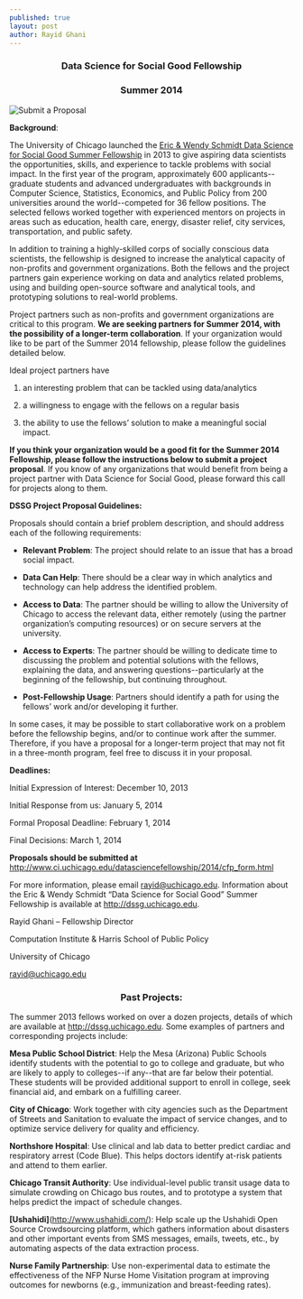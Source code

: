 ```yaml
---
published: true
layout: post
author: Rayid Ghani
---
```


### <center>Data Science for Social Good Fellowship</center>
### <center>Summer 2014</center>
![Submit a Proposal](/_posts/submit_a_proposal.png)

**Background**:

The University of Chicago launched the [Eric & Wendy Schmidt Data Science for Social Good Summer Fellowship](http://dssg.uchicago.edu) in 2013 to give aspiring data scientists the opportunities, skills, and experience to tackle problems with social impact. In the first year of the program, approximately 600 applicants--graduate students and advanced undergraduates with backgrounds in Computer Science, Statistics, Economics, and Public Policy from 200 universities around the world--competed for 36 fellow positions. The selected fellows worked together with experienced mentors on projects in areas such as education, health care, energy, disaster relief, city services, transportation, and public safety.

In addition to training a highly-skilled corps of socially conscious data scientists, the fellowship is designed to increase the analytical capacity of non-profits and government organizations. Both the fellows and the project partners gain experience working on data and analytics related problems, using and building open-source software and analytical tools, and prototyping solutions to real-world problems.

Project partners such as non-profits and government organizations are critical to this program. **We are seeking partners for Summer 2014, with the possibility of a longer-term collaboration**. If your organization would like to be part of the Summer 2014 fellowship, please follow the guidelines detailed below. 

Ideal project partners have

1. an interesting problem that can be tackled using data/analytics

2. a willingness to engage with the fellows on a regular basis

3. the ability to use the fellows’ solution to make a meaningful social impact.


**If you think your organization would be a good fit for the Summer 2014 Fellowship, please follow the instructions below to submit a project proposal**. If you know of any organizations that would benefit from being a project partner with Data Science for Social Good, please forward this call for projects along to them.

**DSSG Project Proposal Guidelines:**

Proposals should contain a brief problem description, and should address each of the following requirements:

-	**Relevant Problem**: The project should relate to an issue that has a broad social impact.

-	**Data Can Help**: There should be a clear way in which analytics and technology can help address the identified problem.

-	**Access to Data**: The partner should be willing to allow the University of Chicago to access the relevant data, either remotely (using the partner organization’s computing resources) or on secure servers at the university.

-	**Access to Experts**: The partner should be willing to dedicate time to discussing the problem and potential solutions with the fellows, explaining the data, and answering questions--particularly at the beginning of the fellowship, but continuing throughout.

-	**Post-Fellowship Usage**: Partners should identify a path for using the fellows’ work and/or developing it further.

In some cases, it may be possible to start collaborative work on a problem before the fellowship begins, and/or to continue work after the summer. Therefore, if you have a proposal for a longer-term project that may not fit in a three-month program, feel free to discuss it in your proposal.

**Deadlines:**

Initial Expression of Interest: December 10, 2013

Initial Response from us: January 5, 2014

Formal Proposal Deadline: February 1, 2014

Final Decisions: March 1, 2014

**Proposals should be submitted at** http://www.ci.uchicago.edu/datasciencefellowship/2014/cfp_form.html

For more information, please email rayid@uchicago.edu. Information about the Eric & Wendy Schmidt “Data Science for Social Good” Summer Fellowship is available at http://dssg.uchicago.edu.

Rayid Ghani – Fellowship Director

Computation Institute & Harris School of Public Policy

University of Chicago

rayid@uchicago.edu




### <center>Past Projects:</center>

The summer 2013 fellows worked on over a dozen projects, details of which are available at http://dssg.uchicago.edu. Some examples of partners and corresponding projects include:

**Mesa Public School District**:	Help the Mesa (Arizona) Public Schools identify students with the potential to go to college and graduate, but who are likely to apply to colleges--if any--that are far below their potential. These students will be provided additional support to enroll in college, seek financial aid, and embark on a fulfilling career.

**City of Chicago**:	Work together with city agencies such as the Department of Streets and Sanitation to evaluate the impact of service changes, and to optimize service delivery for quality and efficiency.

**Northshore Hospital**: Use clinical and lab data to better predict cardiac and respiratory arrest (Code Blue). This helps doctors identify at-risk patients and attend to them earlier.

**Chicago Transit Authority**:	Use individual-level public transit usage data to simulate crowding on Chicago bus routes, and to prototype a system that helps predict the impact of schedule changes.

**[Ushahidi]**(http://www.ushahidi.com/): Help scale up the Ushahidi Open Source Crowdsourcing platform, which gathers information about disasters and other important events from SMS messages, emails, tweets, etc., by automating aspects of the data extraction process. 

**Nurse Family Partnership**: Use non-experimental data to estimate the effectiveness of the NFP Nurse Home Visitation program at improving outcomes for newborns (e.g., immunization and breast-feeding rates).
